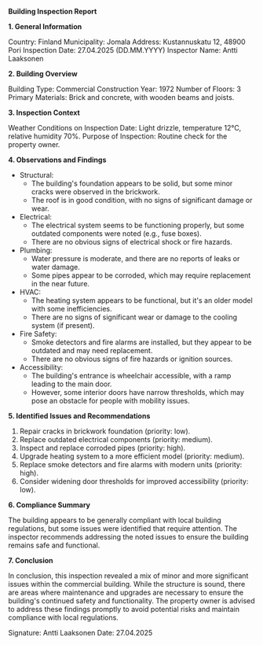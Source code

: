 **Building Inspection Report**

**1. General Information**

Country: Finland
Municipality: Jomala
Address: Kustannuskatu 12, 48900 Pori
Inspection Date: 27.04.2025 (DD.MM.YYYY)
Inspector Name: Antti Laaksonen

**2. Building Overview**

Building Type: Commercial
Construction Year: 1972
Number of Floors: 3
Primary Materials: Brick and concrete, with wooden beams and joists.

**3. Inspection Context**

Weather Conditions on Inspection Date: Light drizzle, temperature 12°C, relative humidity 70%.
Purpose of Inspection: Routine check for the property owner.

**4. Observations and Findings**

* Structural:
	+ The building's foundation appears to be solid, but some minor cracks were observed in the brickwork.
	+ The roof is in good condition, with no signs of significant damage or wear.
* Electrical:
	+ The electrical system seems to be functioning properly, but some outdated components were noted (e.g., fuse boxes).
	+ There are no obvious signs of electrical shock or fire hazards.
* Plumbing:
	+ Water pressure is moderate, and there are no reports of leaks or water damage.
	+ Some pipes appear to be corroded, which may require replacement in the near future.
* HVAC:
	+ The heating system appears to be functional, but it's an older model with some inefficiencies.
	+ There are no signs of significant wear or damage to the cooling system (if present).
* Fire Safety:
	+ Smoke detectors and fire alarms are installed, but they appear to be outdated and may need replacement.
	+ There are no obvious signs of fire hazards or ignition sources.
* Accessibility:
	+ The building's entrance is wheelchair accessible, with a ramp leading to the main door.
	+ However, some interior doors have narrow thresholds, which may pose an obstacle for people with mobility issues.

**5. Identified Issues and Recommendations**

1. Repair cracks in brickwork foundation (priority: low).
2. Replace outdated electrical components (priority: medium).
3. Inspect and replace corroded pipes (priority: high).
4. Upgrade heating system to a more efficient model (priority: medium).
5. Replace smoke detectors and fire alarms with modern units (priority: high).
6. Consider widening door thresholds for improved accessibility (priority: low).

**6. Compliance Summary**

The building appears to be generally compliant with local building regulations, but some issues were identified that require attention. The inspector recommends addressing the noted issues to ensure the building remains safe and functional.

**7. Conclusion**

In conclusion, this inspection revealed a mix of minor and more significant issues within the commercial building. While the structure is sound, there are areas where maintenance and upgrades are necessary to ensure the building's continued safety and functionality. The property owner is advised to address these findings promptly to avoid potential risks and maintain compliance with local regulations.

Signature: Antti Laaksonen
Date: 27.04.2025